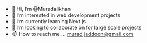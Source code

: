 - 👋 Hi, I’m @Muradalikhan
- 👀 I’m interested in web development projects
- 🌱 I’m currently learning Next js
- 💞️ I’m looking to collaborate on for large scale projects
- 📫 How to reach me ... murad.jaddoon@gmail.com

<!---
Muradalikhan/Muradalikhan is a ✨ special ✨ repository because its `README.md` (this file) appears on your GitHub profile.
You can click the Preview link to take a look at your changes.
--->
